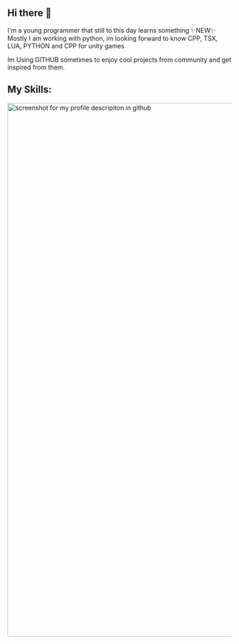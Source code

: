 ## Hi there 👋

I'm a young programmer that still to this day learns something ✨NEW✨
Mostly I am working with python, im looking forward to know CPP, TSX, LUA, PYTHON and CPP for unity games

Im Using GITHUB sometimes to enjoy cool projects from community and get inspired from them.

<!--
**blxb/blxb** is a ✨ _special_ ✨ repository because its `README.md` (this file) appears on your GitHub profile.

Here are some ideas to get you started:

- 🔭 I’m currently working on ...
- 🌱 I’m currently learning ...
- 👯 I’m looking to collaborate on ...
- 🤔 I’m looking for help with ...
- 💬 Ask me about ...
- 📫 How to reach me: ...
- 😄 Pronouns: ...
- ⚡ Fun fact: ...
-->

## My Skills:
<img width="1920" height="1200" alt="screenshot for my profile descripiton in github" src="https://github.com/user-attachments/assets/3e55f44b-5958-4d6d-aef2-5aad1e3606b7" />

